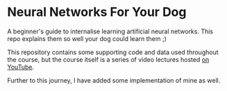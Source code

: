 # Neural Networks For Your Dog
A beginner's guide to internalise learning artificial neural networks. This repo explains them so well your dog could learn them ;)

This repository contains some supporting code and data used throughout the course, but the course itself is a series of video 
lectures hosted [on YouTube](https://www.youtube.com/playlist?list=PL9oKUrtC4VP5N3VtTTjhTfiHoFXmnrgPW). 

Further to this journey, I have added some implementation of mine as well.


